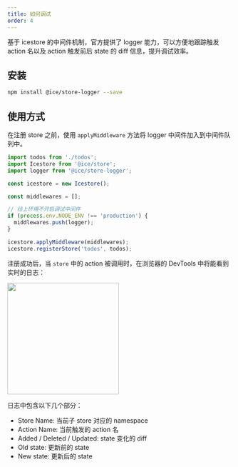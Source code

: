 ```yaml
---
title: 如何调试
order: 4
---
```


基于 icestore 的中间件机制，官方提供了 logger 能力，可以方便地跟踪触发 action 名以及 action 触发前后 state 的 diff 信息，提升调试效率。

## 安装

```bash
npm install @ice/store-logger --save
```

## 使用方式

在注册 store 之前，使用 `applyMiddleware` 方法将 logger 中间件加入到中间件队列中。

```javascript
import todos from './todos';
import Icestore from '@ice/store';
import logger from '@ice/store-logger';

const icestore = new Icestore();

const middlewares = [];

// 线上环境不开启调试中间件
if (process.env.NODE_ENV !== 'production') {
  middlewares.push(logger);
}

icestore.applyMiddleware(middlewares);
icestore.registerStore('todos', todos);
```

注册成功后，当 `store` 中的 action 被调用时，在浏览器的 DevTools 中将能看到实时的日志：

<img src="https://user-images.githubusercontent.com/5419233/63344463-13184300-c383-11e9-96da-2de3b41f6e9b.png"  width="250" />

日志中包含以下几个部分：

* Store Name: 当前子 store 对应的 namespace
* Action Name: 当前触发的 action 名
* Added / Deleted / Updated: state 变化的 diff
* Old state: 更新前的 state
* New state: 更新后的 state

